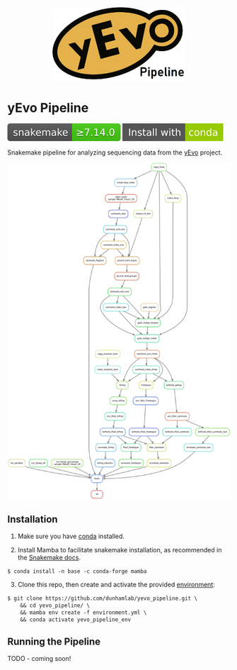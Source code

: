 <div align="center">
    <a href="#readme"><img src="./docs/img/yevo_pipeline_logo.png" width="300"></a>
</div>


# yEvo Pipeline

[![Snakemake](./docs/img/snakemake.svg)](https://snakemake.readthedocs.io)
[![Conda](./docs/img/conda.svg)](https://docs.conda.io/en/latest/miniconda.html)

Snakemake pipeline for analyzing sequencing data from the [yEvo](https://yevo.org/) project.

![yEvo Pipeline](./docs/img/pipeline.svg)

## Installation

1. Make sure you have [conda](https://docs.conda.io/en/latest/miniconda.html) installed. 

2. Install Mamba to facilitate snakemake installation, as recommended in the [Snakemake docs](https://snakemake.readthedocs.io/en/stable/getting_started/installation.html#installation-via-conda-mamba).

```
$ conda install -n base -c conda-forge mamba
```

3. Clone this repo, then create and activate the provided [environment](./environment.yml):

```
$ git clone https://github.com/dunhamlab/yevo_pipeline.git \
    && cd yevo_pipeline/ \
    && mamba env create -f environment.yml \
    && conda activate yevo_pipeline_env
```

## Running the Pipeline

TODO - coming soon!
